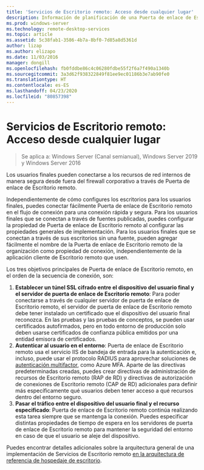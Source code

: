 ```yaml
---
title: 'Servicios de Escritorio remoto: Acceso desde cualquier lugar'
description: Información de planificación de una Puerta de enlace de Escritorio remoto
ms.prod: windows-server
ms.technology: remote-desktop-services
ms.topic: article
ms.assetid: 5c38fab1-3586-4b7a-8bf0-7d85a8d5361d
author: lizap
ms.author: elizapo
ms.date: 11/03/2016
manager: dongill
ms.openlocfilehash: fb0fddbe86c4c06280fdbe55f2f6a7f490a1340b
ms.sourcegitcommit: 3a3d62f938322849f81ee9ec01186b3e7ab90fe0
ms.translationtype: HT
ms.contentlocale: es-ES
ms.lasthandoff: 04/23/2020
ms.locfileid: "80857398"
---
```

# <a name="remote-desktop-services---access-from-anywhere"></a>Servicios de Escritorio remoto: Acceso desde cualquier lugar

>Se aplica a: Windows Server (Canal semianual), Windows Server 2019 y Windows Server 2016

Los usuarios finales pueden conectarse a los recursos de red internos de manera segura desde fuera del firewall corporativo a través de Puerta de enlace de Escritorio remoto.

Independientemente de cómo configures los escritorios para los usuarios finales, puedes conectar fácilmente Puerta de enlace de Escritorio remoto en el flujo de conexión para una conexión rápida y segura. Para los usuarios finales que se conectan a través de fuentes publicadas, puedes configurar la propiedad de Puerta de enlace de Escritorio remoto al configurar las propiedades generales de implementación. Para los usuarios finales que se conectan a través de sus escritorios sin una fuente, pueden agregar fácilmente el nombre de la Puerta de enlace de Escritorio remoto de la organización como propiedad de conexión, independientemente de la aplicación cliente de Escritorio remoto que usen.

Los tres objetivos principales de Puerta de enlace de Escritorio remoto, en el orden de la secuencia de conexión, son:
1. **Establecer un túnel SSL cifrado entre el dispositivo del usuario final y el servidor de puerta de enlace de Escritorio remoto**: Para poder conectarse a través de cualquier servidor de puerta de enlace de Escritorio remoto, el servidor de puerta de enlace de Escritorio remoto debe tener instalado un certificado que el dispositivo del usuario final reconozca. En las pruebas y las pruebas de conceptos, se pueden usar certificados autofirmados, pero en todo entorno de producción solo deben usarse certificados de confianza pública emitidos por una entidad emisora de certificados.
2. **Autenticar al usuario en el entorno**: Puerta de enlace de Escritorio remoto usa el servicio IIS de bandeja de entrada para la autenticación e, incluso, puede usar el protocolo RADIUS para aprovechar soluciones de [autenticación multifactor](rds-plan-mfa.md), como Azure MFA. Aparte de las directivas predeterminadas creadas, puedes crear directivas de administración de recursos de Escritorio remoto (RAP de RD) y directivas de autorización de conexiones de Escritorio remoto (CAP de RD) adicionales para definir más específicamente qué usuarios deben tener acceso a qué recursos dentro del entorno seguro.
3. **Pasar el tráfico entre el dispositivo del usuario final y el recurso especificado**: Puerta de enlace de Escritorio remoto continúa realizando esta tarea siempre que se mantenga la conexión. Puedes especificar distintas propiedades de tiempo de espera en los servidores de puerta de enlace de Escritorio remoto para mantener la seguridad del entorno en caso de que el usuario se aleje del dispositivo.

Puedes encontrar detalles adicionales sobre la arquitectura general de una implementación de Servicios de Escritorio remoto [en la arquitectura de referencia de hospedaje de escritorio](desktop-hosting-reference-architecture.md).
